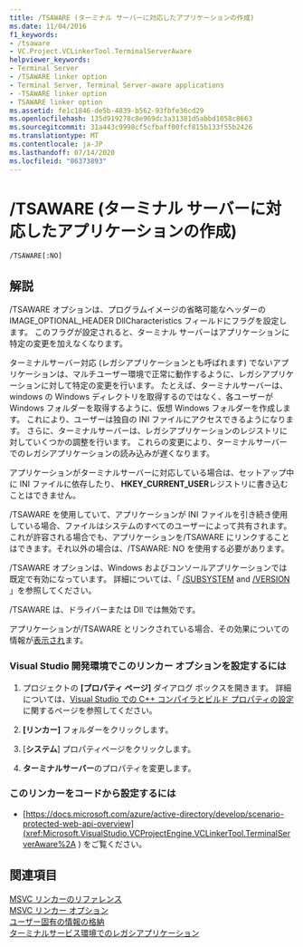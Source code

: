 ```yaml
---
title: /TSAWARE (ターミナル サーバーに対応したアプリケーションの作成)
ms.date: 11/04/2016
f1_keywords:
- /tsaware
- VC.Project.VCLinkerTool.TerminalServerAware
helpviewer_keywords:
- Terminal Server
- /TSAWARE linker option
- Terminal Server, Terminal Server-aware applications
- -TSAWARE linker option
- TSAWARE linker option
ms.assetid: fe1c1846-de5b-4839-b562-93fbfe36cd29
ms.openlocfilehash: 135d919278c8e969dc3a31381d5abbd1058c8663
ms.sourcegitcommit: 31a443c9998cf5cfbaff00fcf815b133f55b2426
ms.translationtype: MT
ms.contentlocale: ja-JP
ms.lasthandoff: 07/14/2020
ms.locfileid: "86373893"
---
```

# <a name="tsaware-create-terminal-server-aware-application"></a>/TSAWARE (ターミナル サーバーに対応したアプリケーションの作成)

```
/TSAWARE[:NO]
```

## <a name="remarks"></a>解説

/TSAWARE オプションは、プログラムイメージの省略可能なヘッダーの IMAGE_OPTIONAL_HEADER DllCharacteristics フィールドにフラグを設定します。 このフラグが設定されると、ターミナル サーバーはアプリケーションに特定の変更を加えなくなります。

ターミナルサーバー対応 (レガシアプリケーションとも呼ばれます) でないアプリケーションは、マルチユーザー環境で正常に動作するように、レガシアプリケーションに対して特定の変更を行います。 たとえば、ターミナルサーバーは、windows の Windows ディレクトリを取得するのではなく、各ユーザーが Windows フォルダーを取得するように、仮想 Windows フォルダーを作成します。 これにより、ユーザーは独自の INI ファイルにアクセスできるようになります。 さらに、ターミナルサーバーは、レガシアプリケーションのレジストリに対していくつかの調整を行います。 これらの変更により、ターミナルサーバーでのレガシアプリケーションの読み込みが遅くなります。

アプリケーションがターミナルサーバーに対応している場合は、セットアップ中に INI ファイルに依存したり、 **HKEY_CURRENT_USER**レジストリに書き込むことはできません。

/TSAWARE を使用していて、アプリケーションが INI ファイルを引き続き使用している場合、ファイルはシステムのすべてのユーザーによって共有されます。 これが許容される場合でも、アプリケーションを/TSAWARE にリンクすることはできます。それ以外の場合は、/TSAWARE: NO を使用する必要があります。

/TSAWARE オプションは、Windows およびコンソールアプリケーションでは既定で有効になっています。 詳細については、「 [/SUBSYSTEM](subsystem-specify-subsystem.md) and [/VERSION](version-version-information.md) 」を参照してください。

/TSAWARE は、ドライバーまたは Dll では無効です。

アプリケーションが/TSAWARE とリンクされている場合、その効果についての情報が[表示され](headers.md)ます。

### <a name="to-set-this-linker-option-in-the-visual-studio-development-environment"></a>Visual Studio 開発環境でこのリンカー オプションを設定するには

1. プロジェクトの **[プロパティ ページ]** ダイアログ ボックスを開きます。 詳細については、[Visual Studio での C++ コンパイラとビルド プロパティの設定](../working-with-project-properties.md)に関するページを参照してください。

1. **[リンカー]** フォルダーをクリックします。

1. [**システム**] プロパティページをクリックします。

1. **ターミナルサーバー**のプロパティを変更します。

### <a name="to-set-this-linker-option-programmatically"></a>このリンカーをコードから設定するには

- [https://docs.microsoft.com/azure/active-directory/develop/scenario-protected-web-api-overview](<xref:Microsoft.VisualStudio.VCProjectEngine.VCLinkerTool.TerminalServerAware%2A> ) をご覧ください。

## <a name="see-also"></a>関連項目

[MSVC リンカーのリファレンス](linking.md)<br/>
[MSVC リンカー オプション](linker-options.md)<br/>
[ユーザー固有の情報の格納](/windows/win32/TermServ/storing-user-specific-information)<br/>
[ターミナルサービス環境でのレガシアプリケーション](https://docs.microsoft.com/previous-versions//aa382957(v=vs.85))
